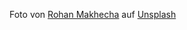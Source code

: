 Foto von <a href="https://unsplash.com/@rohanmakhecha?utm_source=unsplash&utm_medium=referral&utm_content=creditCopyText">Rohan Makhecha</a> auf <a href="https://unsplash.com/de/fotos/jw3GOzxiSkw?utm_source=unsplash&utm_medium=referral&utm_content=creditCopyText">Unsplash</a>
